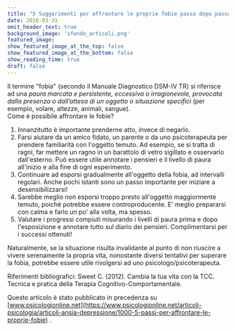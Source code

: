 ```yaml
---
title: "5 Suggerimenti per affrontare le proprie fobie passo dopo passo"
date: 2016-03-31
omit_header_text: true
background_image: 'sfondo_articoli.png'
featured_image: 
show_featured_image_at_the_top: false
show_featured_image_at_the_bottom: false
show_reading_time: true
draft: false
---
```


Il termine  "fobia" (secondo il Manuale Diagnostico DSM-IV TR) si riferisce ad
una _paura marcata e persistente, eccessiva o irragionevole, provocata dalla
presenza o dall’attesa di un oggetto o situazione specifici_ (per esempio,
volare, altezze, animali, sangue).  
Come è possibile affrontare le fobie?

  1. Innanzitutto è importante prenderne atto, invece di negarlo.
  2. Farsi aiutare da un amico fidato, un parente o da uno psicoterapeuta per prendere familiarità con l'oggetto temuto. Ad esempio, se si tratta di ragni, far mettere un ragno in un barattolo di vetro sigillato e osservarlo dall'esterno. Può essere utile annotare i pensieri e il livello di paura all'inizio e alla fine di ogni esperimento.
  3. Continuare ad esporsi gradualmente all'oggetto della fobia, ad intervalli regolari. Anche pochi istanti sono un passo importante per iniziare a desensibilizzarsi! 
  4. Sarebbe meglio non esporsi troppo presto all'oggetto maggiormente temuto, poiché potrebbe essere controproducente. E' meglio prepararsi con calma e farlo un po' alla volta, ma spesso.
  5. Valutare i progressi compiuti misurando i livelli di paura prima e dopo l'esposizione e annotare tutto sul diario dei pensieri. Complimentarsi per i successi ottenuti!

  
​Naturalmente, se la situazione risulta invalidante al punto di non riuscire a
vivere serenamente la propria vita, nonostante diversi tentativi per superare
la fobia, potrebbe essere utile rivolgersi ad uno psicologo/psicoterapeuta.  
  
Riferimenti bibliografici: Sweet C. (2012). Cambia la tua vita con la TCC.
Tecnica e pratica della Terapia Cognitivo-Comportamentale.  
  
Questo articolo è stato pubblicato in precedenza su  [www.psicologionline.net](https://www.psicologionline.net/articoli-psicologia/articoli-ansia-depressione/1000-5-passi-per-affrontare-le-proprie-fobie) .   

